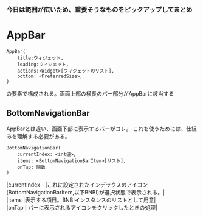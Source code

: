 ### 今日は範囲が広いため、重要そうなものをピックアップしてまとめ

# AppBar
```
AppBar(
    title:ウィジェット,
    leading:ウィジェット,
    actions:<Widget>[ウィジェットのリスト],
    bottom: <PreferredSize>,
)
```
の要素で構成される。画面上部の横長のバー部分がAppBarに該当する

## BottomNavigationBar
AppBarとは違い、画面下部に表示するバーがコレ。
これを使うためには、仕組みを理解する必要がある。
```
BottomNavigationBar(
    currentIndex: <int値>,
    items: <BottomNavigationBarItem>[リスト],
    onTap: 関数
)
```
|currentIndex　|これに設定されたインデックスのアイコン(BottomNavigationBarItem,以下BNBI)が選択状態で表示される。|  
|items |表示する項目。BNBIインスタンスのリストとして用意|  
|onTap | バーに表示されるアイコンをクリックしたときの処理|
